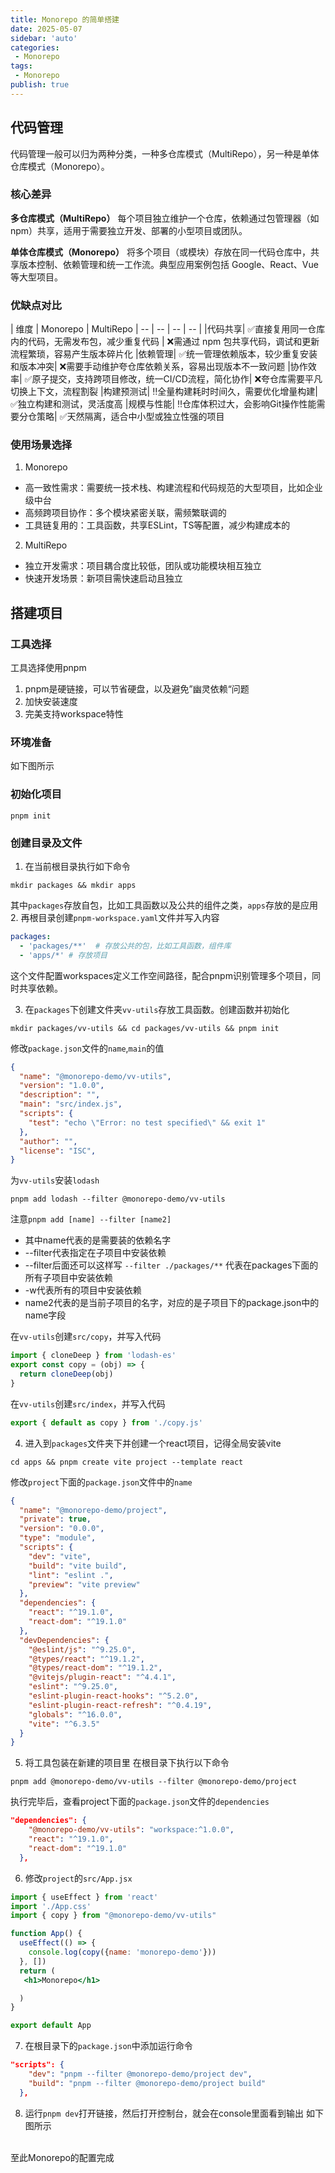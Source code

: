 ```yaml
---
title: Monorepo 的简单搭建
date: 2025-05-07
sidebar: 'auto'
categories:
 - Monorepo
tags:
 - Monorepo
publish: true
---
```

## 代码管理
代码管理一般可以归为两种分类，一种多仓库模式（MultiRepo），另一种是单体仓库模式（Monorepo）。

### 核心差异
**多仓库模式（MultiRepo）**
每个项目独立维护一个仓库，依赖通过包管理器（如 npm）共享，适用于需要独立开发、部署的小型项目或团队。

**单体仓库模式（Monorepo）**
将多个项目（或模块）存放在同一代码仓库中，共享版本控制、依赖管理和统一工作流。典型应用案例包括 Google、React、Vue 等大型项目。

### 优缺点对比

| 维度 | Monorepo | MultiRepo
| -- | -- | -- | -- |
|代码共享| ✅直接复用同一仓库内的代码，无需发布包，减少重复代码 | ❌需通过 npm 包共享代码，调试和更新流程繁琐，容易产生版本碎片化
|依赖管理| ✅统一管理依赖版本，较少重复安装和版本冲突| ❌需要手动维护夸仓库依赖关系，容易出现版本不一致问题
|协作效率| ✅原子提交，支持跨项目修改，统一CI/CD流程，简化协作| ❌夸仓库需要平凡切换上下文，流程割裂
|构建预测试| ‼️全量构建耗时时间久，需要优化增量构建| ✅独立构建和测试，灵活度高
|规模与性能| ‼️仓库体积过大，会影响Git操作性能需要分仓策略| ✅天然隔离，适合中小型或独立性强的项目

### 使用场景选择
1. Monorepo
  * 高一致性需求：需要统一技术栈、构建流程和代码规范的大型项目，比如企业级中台
  * 高频跨项目协作：多个模块紧密关联，需频繁联调的
  * 工具链复用的：工具函数，共享ESLint，TS等配置，减少构建成本的
2. MultiRepo
  * 独立开发需求：项目耦合度比较低，团队或功能模块相互独立
  * 快速开发场景：新项目需快速启动且独立

## 搭建项目
### 工具选择
工具选择使用pnpm
  1. pnpm是硬链接，可以节省硬盘，以及避免”幽灵依赖“问题
  2. 加快安装速度
  3. 完美支持workspace特性

### 环境准备
如下图所示<br/>
<img :src="$withBase('/imgs/monorepo/1.png')" alt=""><br/>

### 初始化项目
`pnpm init`

### 创建目录及文件
1. 在当前根目录执行如下命令
```shell
mkdir packages && mkdir apps
```
其中`packages`存放自包，比如工具函数以及公共的组件之类，`apps`存放的是应用
2. 再根目录创建`pnpm-workspace.yaml`文件并写入内容
```yaml
packages:
  - 'packages/**'  # 存放公共的包，比如工具函数，组件库
  - 'apps/*' # 存放项目
```
这个文件配置workspaces定义工作空间路径，配合pnpm识别管理多个项目，同时共享依赖。

3. 在`packages`下创建文件夹`vv-utils`存放工具函数。创建函数并初始化
```shell
mkdir packages/vv-utils && cd packages/vv-utils && pnpm init
```
修改`package.json`文件的`name`,`main`的值
```json
{
  "name": "@monorepo-demo/vv-utils",
  "version": "1.0.0",
  "description": "",
  "main": "src/index.js",
  "scripts": {
    "test": "echo \"Error: no test specified\" && exit 1"
  },
  "author": "",
  "license": "ISC",
}

```
为`vv-utils`安装`lodash`
```shell
pnpm add lodash --filter @monorepo-demo/vv-utils
```
注意`pnpm add [name] --filter [name2]`
  + 其中name代表的是需要装的依赖名字
  + --filter代表指定在子项目中安装依赖
  + --filter后面还可以这样写 `--filter ./packages/**` 代表在packages下面的所有子项目中安装依赖
  + -w代表所有的项目中安装依赖
  + name2代表的是当前子项目的名字，对应的是子项目下的package.json中的name字段

在`vv-utils`创建`src/copy`，并写入代码
```js
import { cloneDeep } from 'lodash-es'
export const copy = (obj) => {
  return cloneDeep(obj)
}
```
在`vv-utils`创建`src/index`，并写入代码
```js
export { default as copy } from './copy.js'
```
4. 进入到`packages`文件夹下并创建一个react项目，记得全局安装vite
```shell
cd apps && pnpm create vite project --template react
```
修改`project`下面的`package.json`文件中的`name`
```json
{
  "name": "@monorepo-demo/project",
  "private": true,
  "version": "0.0.0",
  "type": "module",
  "scripts": {
    "dev": "vite",
    "build": "vite build",
    "lint": "eslint .",
    "preview": "vite preview"
  },
  "dependencies": {
    "react": "^19.1.0",
    "react-dom": "^19.1.0"
  },
  "devDependencies": {
    "@eslint/js": "^9.25.0",
    "@types/react": "^19.1.2",
    "@types/react-dom": "^19.1.2",
    "@vitejs/plugin-react": "^4.4.1",
    "eslint": "^9.25.0",
    "eslint-plugin-react-hooks": "^5.2.0",
    "eslint-plugin-react-refresh": "^0.4.19",
    "globals": "^16.0.0",
    "vite": "^6.3.5"
  }
}

```
5. 将工具包装在新建的项目里
在根目录下执行以下命令
```shell
pnpm add @monorepo-demo/vv-utils --filter @monorepo-demo/project
```
执行完毕后，查看project下面的`package.json`文件的`dependencies`
```json
"dependencies": {
    "@monorepo-demo/vv-utils": "workspace:^1.0.0",
    "react": "^19.1.0",
    "react-dom": "^19.1.0"
  },
```
6. 修改`project`的`src/App.jsx`
```jsx
import { useEffect } from 'react'
import './App.css'
import { copy } from "@monorepo-demo/vv-utils"

function App() {
  useEffect(() => {
    console.log(copy({name: 'monorepo-demo'}))
  }, [])
  return (
   <h1>Monorepo</h1>

  )
}

export default App
```
7. 在根目录下的`package.json`中添加运行命令
```json
"scripts": {
    "dev": "pnpm --filter @monorepo-demo/project dev",
    "build": "pnpm --filter @monorepo-demo/project build"
  },
```
8. 运行`pnpm dev`打开链接，然后打开控制台，就会在console里面看到输出
如下图所示<br/>
<img :src="$withBase('/imgs/monorepo/2.png')" alt=""><br/>

至此Monorepo的配置完成
